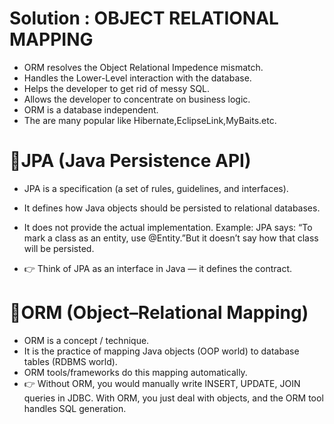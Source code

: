 # Solution : OBJECT RELATIONAL MAPPING

* ORM resolves the Object Relational Impedence mismatch.
* Handles the Lower-Level interaction with the database.
* Helps the developer to get rid of messy SQL.
* Allows the developer to concentrate on business logic.
* ORM is a database independent.
* The are many popular like Hibernate,EclipseLink,MyBaits.etc.

# 🔹JPA (Java Persistence API)
* JPA is a specification (a set of rules, guidelines, and interfaces).
* It defines how Java objects should be persisted to relational databases.
* It does not provide the actual implementation.
Example:
    JPA says: “To mark a class as an entity, use @Entity.”But it doesn’t say how that class will be persisted.

* 👉 Think of JPA as an interface in Java — it defines the contract.

# 🔹ORM (Object–Relational Mapping)
* ORM is a concept / technique.
* It is the practice of mapping Java objects (OOP world) to database tables (RDBMS world).
* ORM tools/frameworks do this mapping automatically.
* 👉 Without ORM, you would manually write INSERT, UPDATE, JOIN queries in JDBC. With ORM, you just deal with objects, and the ORM tool handles SQL generation.
